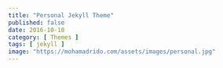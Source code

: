 ```yaml
---
title: "Personal Jekyll Theme"
published: false
date: 2016-10-10
category: [ Themes ]
tags: [ jekyll ]
image: "https://mohamadrido.com/assets/images/personal.jpg"
---
```

<br />
